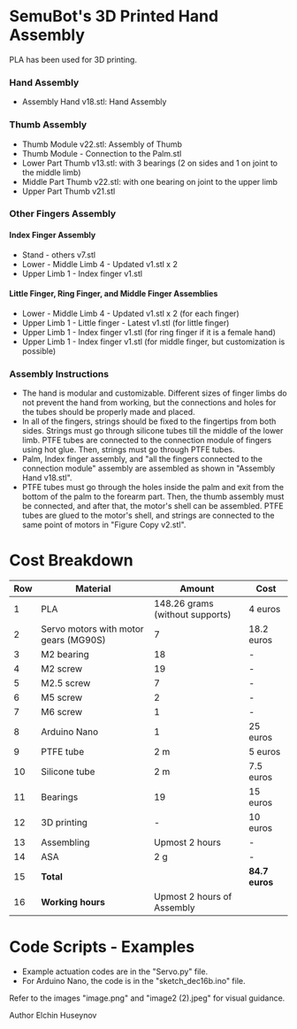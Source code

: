 # SemuBot's 3D Printed Hand Assembly

PLA has been used for 3D printing.

### Hand Assembly
- Assembly Hand v18.stl: Hand Assembly

### Thumb Assembly
- Thumb Module v22.stl: Assembly of Thumb
- Thumb Module - Connection to the Palm.stl
- Lower Part Thumb v13.stl: with 3 bearings (2 on sides and 1 on joint to the middle limb)
- Middle Part Thumb v22.stl: with one bearing on joint to the upper limb
- Upper Part Thumb v21.stl

### Other Fingers Assembly

#### Index Finger Assembly
- Stand - others v7.stl
- Lower - Middle Limb 4 - Updated v1.stl x 2
- Upper Limb 1 - Index finger v1.stl

#### Little Finger, Ring Finger, and Middle Finger Assemblies
- Lower - Middle Limb 4 - Updated v1.stl x 2 (for each finger)
- Upper Limb 1 - Little finger - Latest v1.stl (for little finger)
- Upper Limb 1 - Index finger v1.stl (for ring finger if it is a female hand)
- Upper Limb 1 - Index finger v1.stl (for middle finger, but customization is possible)

### Assembly Instructions
- The hand is modular and customizable. Different sizes of finger limbs do not prevent the hand from working, but the connections and holes for the tubes should be properly made and placed.
- In all of the fingers, strings should be fixed to the fingertips from both sides. Strings must go through silicone tubes till the middle of the lower limb. PTFE tubes are connected to the connection module of fingers using hot glue. Then, strings must go through PTFE tubes.
- Palm, Index finger assembly, and "all the fingers connected to the connection module" assembly are assembled as shown in "Assembly Hand v18.stl".
- PTFE tubes must go through the holes inside the palm and exit from the bottom of the palm to the forearm part. Then, the thumb assembly must be connected, and after that, the motor's shell can be assembled. PTFE tubes are glued to the motor's shell, and strings are connected to the same point of motors in "Figure Copy v2.stl".

# Cost Breakdown
| Row | Material                           | Amount                        | Cost        |
|-----|------------------------------------|-------------------------------|-------------|
| 1   | PLA                                | 148.26 grams (without supports)| 4 euros     |
| 2   | Servo motors with motor gears (MG90S) | 7                             | 18.2 euros  |
| 3   | M2 bearing                         | 18                            | -           |
| 4   | M2 screw                           | 19                            | -           |
| 5   | M2.5 screw                         | 7                             | -           |
| 6   | M5 screw                           | 2                             | -           |
| 7   | M6 screw                           | 1                             | -           |
| 8   | Arduino Nano                       | 1                             | 25 euros    |
| 9   | PTFE tube                          | 2 m                           | 5 euros     |
| 10  | Silicone tube                      | 2 m                           | 7.5 euros   |
| 11  | Bearings                           | 19                            | 15 euros    |
| 12  | 3D printing                        | -                             | 10 euros    |
| 13  | Assembling                         | Upmost 2 hours                | -           |
| 14  | ASA                                | 2 g                           | -           |
| 15  | **Total**                          |                               | **84.7 euros** |
| 16  | **Working hours**                  | Upmost 2 hours of Assembly    |             |

# Code Scripts - Examples
- Example actuation codes are in the "Servo.py" file.
- For Arduino Nano, the code is in the "sketch_dec16b.ino" file.

Refer to the images "image.png" and "image2 (2).jpeg" for visual guidance.


Author
Elchin Huseynov
